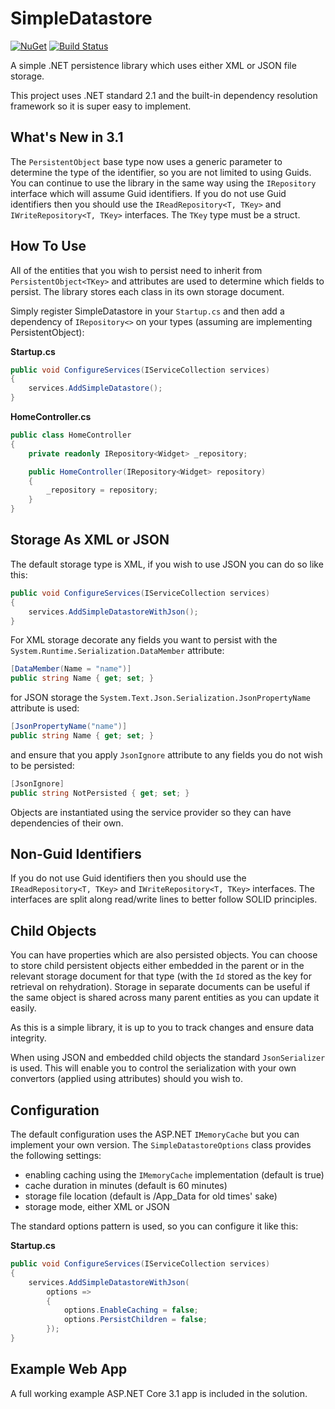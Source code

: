 # SimpleDatastore
[![NuGet](https://img.shields.io/nuget/v/SimpleDatastore.svg)](https://www.nuget.org/packages/SimpleDatastore/)
[![Build Status](https://dev.azure.com/robgwest/SimpleDatastore/_apis/build/status/robertgregorywest.SimpleDatastore?branchName=master)](https://dev.azure.com/robgwest/SimpleDatastore/_build/latest?definitionId=3&branchName=master)

A simple .NET persistence library which uses either XML or JSON file storage.

This project uses .NET standard 2.1 and the built-in 
dependency resolution framework so it is super easy to implement.

## What's New in 3.1
The `PersistentObject` base type now uses a generic parameter to
determine the type of the identifier, so you are not limited to 
using Guids. You can continue to use the library in the same way
using the `IRepository` interface which will assume Guid 
identifiers. If you do not use Guid identifiers then you should use the
`IReadRepository<T, TKey>` and `IWriteRepository<T, TKey>`
interfaces. The `TKey` type must be a struct.

## How To Use
All of the entities that you wish to persist need to inherit from `PersistentObject<TKey>` 
and attributes are used to determine which fields to persist. The library stores 
each class in its own storage document.

Simply register SimpleDatastore in your `Startup.cs` and 
then add a dependency of `IRepository<>` on your types (assuming
are implementing PersistentObject<Guid>):

**Startup.cs**

```csharp
public void ConfigureServices(IServiceCollection services)
{
	services.AddSimpleDatastore();
}
```

**HomeController.cs**

```csharp
public class HomeController
{
	private readonly IRepository<Widget> _repository;

	public HomeController(IRepository<Widget> repository)
	{
		_repository = repository;
	}
}
```

## Storage As XML or JSON
The default storage type is XML, if you wish to use JSON you can do so
 like this:

```csharp
public void ConfigureServices(IServiceCollection services)
{
	services.AddSimpleDatastoreWithJson();
}
```

For XML storage decorate any fields you want to persist with 
the `System.Runtime.Serialization.DataMember` attribute:

```csharp
[DataMember(Name = "name")]
public string Name { get; set; }
```

for JSON storage the `System.Text.Json.Serialization.JsonPropertyName` 
attribute is used:

```csharp
[JsonPropertyName("name")]
public string Name { get; set; }
```

and ensure that you apply `JsonIgnore` attribute to any fields you do not 
wish to be persisted:

```csharp
[JsonIgnore]
public string NotPersisted { get; set; }
```

Objects are instantiated using the service provider so they can have 
dependencies of their own. 

## Non-Guid Identifiers
If you do not use Guid identifiers then you should use the 
`IReadRepository<T, TKey>` and `IWriteRepository<T, TKey>` 
interfaces. The interfaces are split along read/write lines
to better follow SOLID principles.

## Child Objects
You can have properties which are also persisted objects.
You can choose to store child persistent objects either embedded in the parent
or in the relevant storage document for that type (with the `Id` stored as the key
for retrieval on rehydration). Storage in separate documents can be useful if the
same object is shared across many parent entities as you can update it easily.

As this is a simple library, it is up to you to track changes and ensure data
integrity.

When using JSON and embedded child objects the standard `JsonSerializer` is
used. This will enable you to control the serialization with your own
convertors (applied using attributes) should you wish to.

## Configuration
The default configuration uses the ASP.NET `IMemoryCache` but you can implement your own 
version. The `SimpleDatastoreOptions` class provides the following settings:
* enabling caching using the `IMemoryCache` implementation (default is true)
* cache duration in minutes (default is 60 minutes)
* storage file location (default is /App_Data for old times' sake)
* storage mode, either XML or JSON

The standard options pattern is used, so you can configure it like this:

**Startup.cs**

```csharp
public void ConfigureServices(IServiceCollection services)
{
    services.AddSimpleDatastoreWithJson(
        options =>
        {
            options.EnableCaching = false;
            options.PersistChildren = false;
        });
}
```

## Example Web App
A full working example ASP.NET Core 3.1 app is included in the solution.